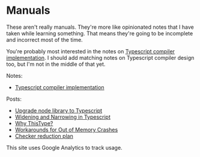 # Manuals

These aren't really manuals. They're more like opinionated notes that
I have taken while learning something. That means they're going to be
incomplete and incorrect most of the time.

You're probably most interested in the notes on
[Typescript compiler implementation](Typescript-compiler-implementation.md).
I should add matching notes on Typescript compiler design too, but I'm
not in the middle of that yet.

Notes:

 * [Typescript compiler implementation](Typescript-compiler-implementation.md)

Posts:

 * [Upgrade node library to Typescript](Upgrade-node-library-to-Typescript.md)
 * [Widening and Narrowing in Typescript](Widening-and-Narrowing-in-Typescript.md)
 * [Why ThisType?](Why-ThisType.md)
 * [Workarounds for Out of Memory Crashes](Workarounds-for-Out-of-Memory-Crashes.md)
 * [Checker reduction plan](Checker-reduction-plan.md)

This site uses Google Analytics to track usage.

